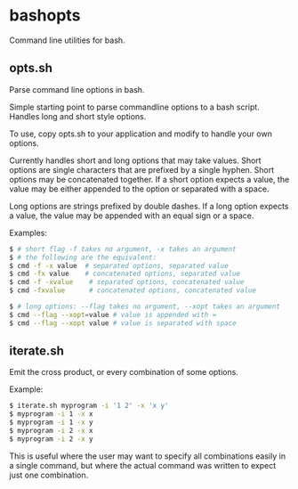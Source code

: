 bashopts
========

Command line utilities for bash.

opts.sh
-------

Parse command line options in bash.

Simple starting point to parse commandline options to a bash script. Handles long and short style options.

To use, copy opts.sh to your application and modify to handle your own options.

Currently handles short and long options that may take values. Short options are single characters that are prefixed by a single hyphen. Short options may be concatenated together. If a short option expects a value, the value may be either appended to the option or separated with a space.

Long options are strings prefixed by double dashes. If a long option expects a value, the value may be appended with an equal sign or a space.

Examples:

```bash
$ # short flag -f takes no argument, -x takes an argument
$ # the following are the equivalent:
$ cmd -f -x value  # separated options, separated value
$ cmd -fx value    # concatenated options, separated value
$ cmd -f -xvalue    # separated options, concatenated value
$ cmd -fxvalue      # concatenated options, concatenated value

$ # long options: --flag takes no argument, --xopt takes an argument
$ cmd --flag --xopt=value # value is appended with =
$ cmd --flag --xopt value # value is separated with space
```

iterate.sh
----------

Emit the cross product, or every combination of some options.

Example:

```bash
$ iterate.sh myprogram -i '1 2' -x 'x y'
$ myprogram -i 1 -x x
$ myprogram -i 1 -x y
$ myprogram -i 2 -x x
$ myprogram -i 2 -x y
```

This is useful where the user may want to specify all combinations
easily in a single command, but where the actual command was written
to expect just one combination.

